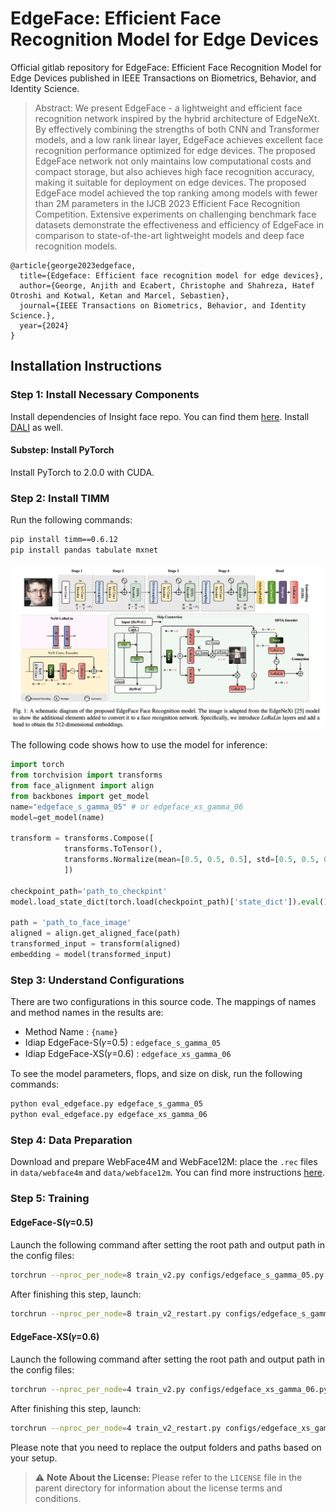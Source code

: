 

# EdgeFace: Efficient Face Recognition Model for Edge Devices

Official gitlab repository for EdgeFace: Efficient Face Recognition Model for Edge Devices 
published in IEEE Transactions on Biometrics, Behavior, and Identity Science.


> Abstract: We present EdgeFace - a lightweight and efficient face recognition network inspired by the hybrid architecture of EdgeNeXt. By effectively combining the strengths of both CNN and Transformer models, and a low rank linear layer, EdgeFace achieves excellent face recognition performance optimized for edge devices. The proposed EdgeFace network not only maintains low computational costs and compact storage, but also achieves high face recognition accuracy, making it suitable for deployment on edge devices. The proposed EdgeFace model achieved the top ranking among models with fewer than 2M parameters in the IJCB 2023 Efficient Face Recognition Competition. Extensive experiments on challenging benchmark face datasets demonstrate the effectiveness and efficiency of EdgeFace in comparison to state-of-the-art lightweight models and deep face recognition models.
```angular2html
@article{george2023edgeface,
  title={Edgeface: Efficient face recognition model for edge devices},
  author={George, Anjith and Ecabert, Christophe and Shahreza, Hatef Otroshi and Kotwal, Ketan and Marcel, Sebastien},
  journal={IEEE Transactions on Biometrics, Behavior, and Identity Science.},
  year={2024}
}
```

## Installation Instructions

### Step 1: Install Necessary Components

Install dependencies of Insight face repo. You can find them [here](https://github.com/deepinsight/insightface/tree/master/recognition/arcface_torch). Install [DALI](https://github.com/deepinsight/insightface/blob/master/recognition/arcface_torch/docs/install_dali.md) as well.

#### Substep: Install PyTorch

Install PyTorch to 2.0.0 with CUDA.

### Step 2: Install TIMM

Run the following commands:

```bash
pip install timm==0.6.12
pip install pandas tabulate mxnet
```


<img src="assets/edgeface.png"/>

The following code shows how to use the model for inference:
```python
import torch
from torchvision import transforms
from face_alignment import align
from backbones import get_model
name="edgeface_s_gamma_05" # or edgeface_xs_gamma_06
model=get_model(name)

transform = transforms.Compose([
            transforms.ToTensor(),
            transforms.Normalize(mean=[0.5, 0.5, 0.5], std=[0.5, 0.5, 0.5]),
            ])

checkpoint_path='path_to_checkpint'
model.load_state_dict(torch.load(checkpoint_path)['state_dict']).eval()

path = 'path_to_face_image'
aligned = align.get_aligned_face(path)
transformed_input = transform(aligned)
embedding = model(transformed_input)
```




### Step 3: Understand Configurations

There are two configurations in this source code. The mappings of names and method names in the results are:

- Method Name : `{name}`
- Idiap EdgeFace-S(𝛾=0.5) : `edgeface_s_gamma_05`
- Idiap EdgeFace-XS(𝛾=0.6) : `edgeface_xs_gamma_06`

To see the model parameters, flops, and size on disk, run the following commands:

```bash
python eval_edgeface.py edgeface_s_gamma_05
python eval_edgeface.py edgeface_xs_gamma_06
```


### Step 4: Data Preparation

Download and prepare WebFace4M and WebFace12M: place the `.rec` files in `data/webface4m` and `data/webface12m`. You can find more instructions [here](https://github.com/deepinsight/insightface/blob/master/recognition/arcface_torch/docs/prepare_webface42m.md).

### Step 5: Training

#### EdgeFace-S(𝛾=0.5)

Launch the following command after setting the root path and output path in the config files:

```bash
torchrun --nproc_per_node=8 train_v2.py configs/edgeface_s_gamma_05.py
```
After finishing this step, launch:

```bash
torchrun --nproc_per_node=8 train_v2_restart.py configs/edgeface_s_gamma_05_restart.py
```

#### EdgeFace-XS(𝛾=0.6)

Launch the following command after setting the root path and output path in the config files:

```bash
torchrun --nproc_per_node=4 train_v2.py configs/edgeface_xs_gamma_06.py
```
After finishing this step, launch:

```bash
torchrun --nproc_per_node=4 train_v2_restart.py configs/edgeface_xs_gamma_06_restart.py
```



Please note that you need to replace the output folders and paths based on your setup.

> :warning: **Note About the License:** Please refer to the `LICENSE` file in the parent directory for information about the license terms and conditions.
